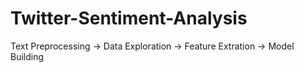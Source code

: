 # Twitter-Sentiment-Analysis
Text Preprocessing -> Data Exploration -> Feature Extration -> Model Building
